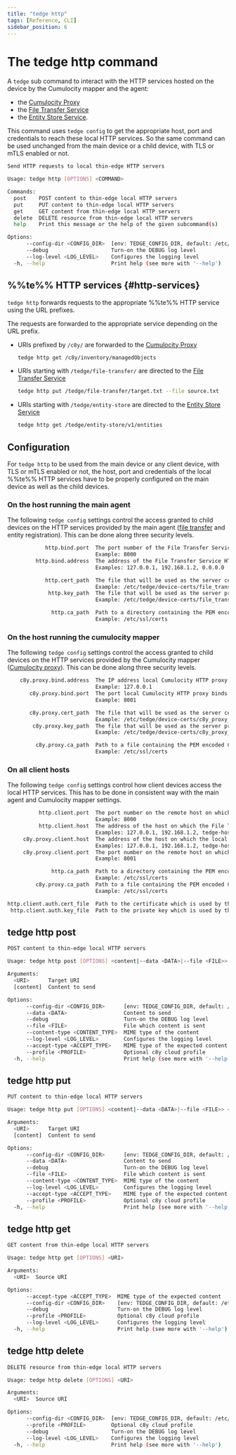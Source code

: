 ```yaml
---
title: "tedge http"
tags: [Reference, CLI]
sidebar_position: 6
---
```


# The tedge http command

A `tedge` sub command to interact with the HTTP services hosted on the device by the Cumulocity mapper and the agent:

- the [Cumulocity Proxy](../../cumulocity-proxy/)
- the [File Transfer Service](../../file-transfer-service/)
- the [Entity Store Service](../../../operate/registration/register/).

This command uses `tedge config` to get the appropriate host, port and credentials to reach these local HTTP services.
So the same command can be used unchanged from the main device or a child device, with TLS or mTLS enabled or not.

```sh title="tedge http"
Send HTTP requests to local thin-edge HTTP servers

Usage: tedge http [OPTIONS] <COMMAND>

Commands:
  post    POST content to thin-edge local HTTP servers
  put     PUT content to thin-edge local HTTP servers
  get     GET content from thin-edge local HTTP servers
  delete  DELETE resource from thin-edge local HTTP servers
  help    Print this message or the help of the given subcommand(s)

Options:
      --config-dir <CONFIG_DIR>  [env: TEDGE_CONFIG_DIR, default: /etc/tedge]
      --debug                    Turn-on the DEBUG log level
      --log-level <LOG_LEVEL>    Configures the logging level
  -h, --help                     Print help (see more with '--help')
```

## %%te%% HTTP services {#http-services}


`tedge http` forwards requests to the appropriate %%te%% HTTP service using the URL prefixes.

The requests are forwarded to the appropriate service depending on the URL prefix.

- URIs prefixed by `/c8y/` are forwarded to the [Cumulocity Proxy](../../cumulocity-proxy/)

   ```sh title="Interacting with Cumulocity"
   tedge http get /c8y/inventory/managedObjects
   ```

- URIs starting with `/tedge/file-transfer/` are directed to the [File Transfer Service](../../file-transfer-service)

   ```sh title="Transferring files to/from the main device"
   tedge http put /tedge/file-transfer/target.txt --file source.txt
   ```
  
- URIs starting with `/tedge/entity-store` are directed to the [Entity Store Service](../../../operate/registration/register)

   ```sh title="Listing all entities"
   tedge http get /tedge/entity-store/v1/entities
   ```


## Configuration

For `tedge http` to be used from the main device or any client device, with TLS or mTLS enabled or not,
the host, port and credentials of the local %%te%% HTTP services
have to be properly configured on the main device as well as the child devices.

### On the host running the main agent

The following `tedge config` settings control the access granted to child devices
on the HTTP services provided by the main agent
([file transfer](../../file-transfer-service) and entity registration).
This can be done along three security levels.

```sh title="Listening HTTP requests"
            http.bind.port  The port number of the File Transfer Service HTTP server binds to for internal use. 
                            Example: 8000
         http.bind.address  The address of the File Transfer Service HTTP server binds to for internal use. 
                            Examples: 127.0.0.1, 192.168.1.2, 0.0.0.0
```

```sh title="Enabling TLS aka HTTPS"
            http.cert_path  The file that will be used as the server certificate for the File Transfer Service. 
                            Example: /etc/tedge/device-certs/file_transfer_certificate.pem
             http.key_path  The file that will be used as the server private key for the File Transfer Service. 
                            Example: /etc/tedge/device-certs/file_transfer_key.pem
```

```sh title="Enforcing mTLS"
              http.ca_path  Path to a directory containing the PEM encoded CA certificates that are trusted when checking incoming client certificates for the File Transfer Service. 
                            Example: /etc/ssl/certs
```

### On the host running the cumulocity mapper

The following `tedge config` settings control the access granted to child devices
on the HTTP services provided by the Cumulocity mapper ([Cumulocity proxy](../../cumulocity-proxy/)).
This can be done along three security levels.

```sh title="Listening HTTP requests"
    c8y.proxy.bind.address  The IP address local Cumulocity HTTP proxy binds to. 
                            Example: 127.0.0.1
       c8y.proxy.bind.port  The port local Cumulocity HTTP proxy binds to. 
                            Example: 8001
```

```sh title="Enabling TLS aka HTTPS"
       c8y.proxy.cert_path  The file that will be used as the server certificate for the Cumulocity proxy. 
                            Example: /etc/tedge/device-certs/c8y_proxy_certificate.pem
        c8y.proxy.key_path  The file that will be used as the server private key for the Cumulocity proxy. 
                            Example: /etc/tedge/device-certs/c8y_proxy_key.pem
```

```sh title="Enforcing mTLS"
         c8y.proxy.ca_path  Path to a file containing the PEM encoded CA certificates that are trusted when checking incoming client certificates for the Cumulocity Proxy. 
                            Example: /etc/ssl/certs
```

### On all client hosts

The following `tedge config` settings control how client devices access the local HTTP services.
This has to be done in consistent way with the main agent and Cumulocity mapper settings.

```sh title="Reaching local HTTP services"
          http.client.port  The port number on the remote host on which the File Transfer Service HTTP server is running. 
                            Example: 8000
          http.client.host  The address of the host on which the File Transfer Service HTTP server is running. 
                            Examples: 127.0.0.1, 192.168.1.2, tedge-hostname
     c8y.proxy.client.host  The address of the host on which the local Cumulocity HTTP Proxy is running, used by the Cumulocity mapper. 
                            Examples: 127.0.0.1, 192.168.1.2, tedge-hostname
     c8y.proxy.client.port  The port number on the remote host on which the local Cumulocity HTTP Proxy is running, used by the Cumulocity mapper. 
                            Example: 8001
```

```sh title="Using TLS aka HTTPS"
              http.ca_path  Path to a directory containing the PEM encoded CA certificates that are trusted when checking incoming client certificates for the File Transfer Service. 
                            Example: /etc/ssl/certs
         c8y.proxy.ca_path  Path to a file containing the PEM encoded CA certificates that are trusted when checking incoming client certificates for the Cumulocity Proxy. 
                            Example: /etc/ssl/certs
```

```sh title="Using mTLS"
http.client.auth.cert_file  Path to the certificate which is used by the agent when connecting to external services. 
 http.client.auth.key_file  Path to the private key which is used by the agent when connecting to external services. 
```

## tedge http post

```sh title="tedge http post"
POST content to thin-edge local HTTP servers

Usage: tedge http post [OPTIONS] <content|--data <DATA>|--file <FILE>> <URI>

Arguments:
  <URI>      Target URI
  [content]  Content to send

Options:
      --config-dir <CONFIG_DIR>      [env: TEDGE_CONFIG_DIR, default: /etc/tedge]
      --data <DATA>                  Content to send
      --debug                        Turn-on the DEBUG log level
      --file <FILE>                  File which content is sent
      --content-type <CONTENT_TYPE>  MIME type of the content
      --log-level <LOG_LEVEL>        Configures the logging level
      --accept-type <ACCEPT_TYPE>    MIME type of the expected content
      --profile <PROFILE>            Optional c8y cloud profile
  -h, --help                         Print help (see more with '--help')
```

## tedge http put

```sh title="tedge http put"
PUT content to thin-edge local HTTP servers

Usage: tedge http put [OPTIONS] <content|--data <DATA>|--file <FILE>> <URI>

Arguments:
  <URI>      Target URI
  [content]  Content to send

Options:
      --config-dir <CONFIG_DIR>      [env: TEDGE_CONFIG_DIR, default: /etc/tedge]
      --data <DATA>                  Content to send
      --debug                        Turn-on the DEBUG log level
      --file <FILE>                  File which content is sent
      --content-type <CONTENT_TYPE>  MIME type of the content
      --log-level <LOG_LEVEL>        Configures the logging level
      --accept-type <ACCEPT_TYPE>    MIME type of the expected content
      --profile <PROFILE>            Optional c8y cloud profile
  -h, --help                         Print help (see more with '--help')
```

## tedge http get

```sh title="tedge http get"
GET content from thin-edge local HTTP servers

Usage: tedge http get [OPTIONS] <URI>

Arguments:
  <URI>  Source URI

Options:
      --accept-type <ACCEPT_TYPE>  MIME type of the expected content
      --config-dir <CONFIG_DIR>    [env: TEDGE_CONFIG_DIR, default: /etc/tedge]
      --debug                      Turn-on the DEBUG log level
      --profile <PROFILE>          Optional c8y cloud profile
      --log-level <LOG_LEVEL>      Configures the logging level
  -h, --help                       Print help (see more with '--help')
```

## tedge http delete

```sh title="tedge http delete"
DELETE resource from thin-edge local HTTP servers

Usage: tedge http delete [OPTIONS] <URI>

Arguments:
  <URI>  Source URI

Options:
      --config-dir <CONFIG_DIR>  [env: TEDGE_CONFIG_DIR, default: /etc/tedge]
      --profile <PROFILE>        Optional c8y cloud profile
      --debug                    Turn-on the DEBUG log level
      --log-level <LOG_LEVEL>    Configures the logging level
  -h, --help                     Print help (see more with '--help')
```
